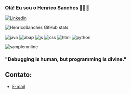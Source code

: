 
### Olá! Eu sou o Henrico Sanches 🙋🏻‍♂️

[![Linkedin](https://img.shields.io/badge/LinkedIn-0077B5?style=for-the-badge&logo=linkedin&logoColor=white)](https://www.linkedin.com/in/henrico-sanches-8841682b5/)


![HenricoSanches GitHub stats](https://github-readme-stats.vercel.app/api?username=henricosanches&show_icons=true&theme=merko)


<div style="display: inline_block">
  <img align=center alt="java" src="https://img.shields.io/badge/Java-ED8B00?style=for-the-badge&logo=openjdk&logoColor=white">
  <img align=center alt="abap" src="https://img.shields.io/badge/ABAP-0FAAFF?style=for-the-badge&logo=sap&logoColor=white">
  <img align=center alt="js" src="https://img.shields.io/badge/JavaScript-F7DF1E?style=for-the-badge&logo=javascript&logoColor=black">
  <img align=center alt="css" src="https://img.shields.io/badge/CSS-239120?&style=for-the-badge&logo=css3&logoColor=white">
  <img align=center alt="html" src="https://img.shields.io/badge/HTML-239120?style=for-the-badge&logo=html5&logoColor=white">
  <img align=center alt="python" src="https://img.shields.io/badge/Python-3776AB?style=for-the-badge&logo=python&logoColor=white"><br/>
   
  ![sampleronline](https://github.com/user-attachments/assets/de7438bb-0312-447d-84cf-7f8b651dbc43)

 
   
  

  ### "Debugging is human, but programming is divine."
  
  ## Contato:
  - [E-mail](henricosanches242@gmail.com)
